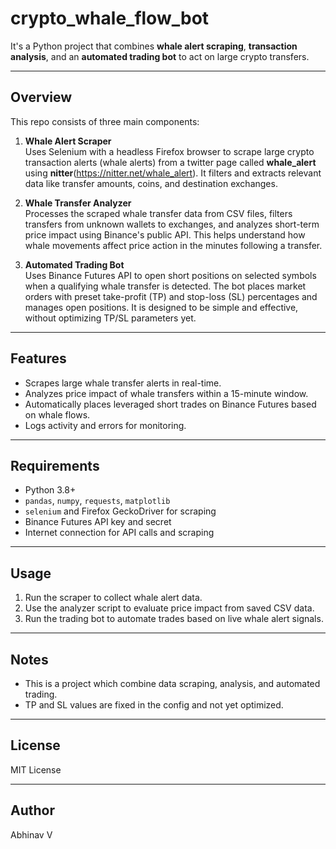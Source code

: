 # crypto_whale_flow_bot

It's a Python project that combines **whale alert scraping**, **transaction analysis**, and an **automated trading bot** to act on large crypto transfers.

---

## Overview

This repo consists of three main components:

1. **Whale Alert Scraper**  
   Uses Selenium with a headless Firefox browser to scrape large crypto transaction alerts (whale alerts) from a twitter page called **whale_alert** using **nitter**(https://nitter.net/whale_alert). It filters and extracts relevant data like transfer amounts, coins, and destination exchanges.

2. **Whale Transfer Analyzer**  
   Processes the scraped whale transfer data from CSV files, filters transfers from unknown wallets to exchanges, and analyzes short-term price impact using Binance's public API. This helps understand how whale movements affect price action in the minutes following a transfer.

3. **Automated Trading Bot**  
   Uses Binance Futures API to open short positions on selected symbols when a qualifying whale transfer is detected. The bot places market orders with preset take-profit (TP) and stop-loss (SL) percentages and manages open positions. It is designed to be simple and effective, without optimizing TP/SL parameters yet.

---

## Features

- Scrapes large whale transfer alerts in real-time.
- Analyzes price impact of whale transfers within a 15-minute window.
- Automatically places leveraged short trades on Binance Futures based on whale flows.
- Logs activity and errors for monitoring.

---

## Requirements

- Python 3.8+
- `pandas`, `numpy`, `requests`, `matplotlib`
- `selenium` and Firefox GeckoDriver for scraping
- Binance Futures API key and secret
- Internet connection for API calls and scraping

---

## Usage

1. Run the scraper to collect whale alert data.
2. Use the analyzer script to evaluate price impact from saved CSV data.
3. Run the trading bot to automate trades based on live whale alert signals.

---

## Notes

- This is a project which combine data scraping, analysis, and automated trading.
- TP and SL values are fixed in the config and not yet optimized.

---

## License

MIT License

---

## Author

Abhinav V

